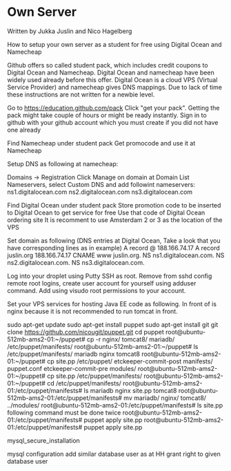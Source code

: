 # Own Server

Written by Jukka Juslin and Nico Hagelberg

How to setup your own server as a student for free using Digital Ocean and Namecheap

Github offers so called student pack, which includes credit coupons to Digital Ocean and Namecheap. Digital Ocean and namecheap have been widely used already before this offer. Digital Ocean is a cloud VPS (Virtual Service Provider) and namecheap gives DNS mappings. Due to lack of time these instructions are not written for a newbie level.

Go to https://education.github.com/pack
Click "get your pack". Getting the pack might take couple of hours or might be ready instantly.
Sign in to github with your github account which you must create if you did not have one already

Find Namecheap under student pack
Get promocode and use it at Namecheap

Setup DNS as following at namecheap:

Domains -> Registration
Click Manage on domain at Domain List
Nameservers, select Custom DNS and add followint nameservers:
ns1.digitalocean.com
ns2.digitalocean.com
ns3.digitalocean.com

Find Digital Ocean under student pack
Store promotion code to be inserted to Digital Ocean to get service for free
Use that code of Digital Ocean ordering site
It is recomment to use Amsterdam 2 or 3 as the location of the VPS

Set domain as following (DNS entries at Digital Ocean, Take a look that you have corresponding lines as in example)
A record @ 188.166.74.17
A record juslin.org 188.166.74.17
CNAME www juslin.org.
NS ns1.digitalocean.com.
NS ns2.digitalocean.com.
NS ns3.digitalocean.com.

Log into your droplet using Putty SSH as root. Remove from sshd config remote root logins, create user account for yourself using adduser command. Add using visudo root permissions to your account.

Set your VPS services for hosting Java EE code as following. In front of is nginx because it is not recommended to run tomcat in front.

sudo apt-get update
sudo apt-get install puppet
sudo apt-get install git
git clone https://github.com/nicougit/puppet.git
cd puppet
root@ubuntu-512mb-ams2-01:~/puppet# cp -r nginx/ tomcat8/ mariadb/ /etc/puppet/manifests/
root@ubuntu-512mb-ams2-01:~/puppet# ls /etc/puppet/manifests/
mariadb  nginx  tomcat8
root@ubuntu-512mb-ams2-01:~/puppet# cp site.pp /etc/puppet/
etckeeper-commit-post  manifests/             puppet.conf
etckeeper-commit-pre   modules/
root@ubuntu-512mb-ams2-01:~/puppet# cp site.pp /etc/puppet/manifests/
root@ubuntu-512mb-ams2-01:~/puppet# cd /etc/puppet/manifests/
root@ubuntu-512mb-ams2-01:/etc/puppet/manifests# ls
mariadb  nginx  site.pp  tomcat8
root@ubuntu-512mb-ams2-01:/etc/puppet/manifests# mv mariadb/ nginx/ tomcat8/ ../modules/
root@ubuntu-512mb-ams2-01:/etc/puppet/manifests# ls site.pp
following command must be done twice
root@ubuntu-512mb-ams2-01:/etc/puppet/manifests# puppet apply site.pp
root@ubuntu-512mb-ams2-01:/etc/puppet/manifests# puppet apply site.pp

mysql_secure_installation

mysql configuration
add similar database user as at HH
grant right to given database user





